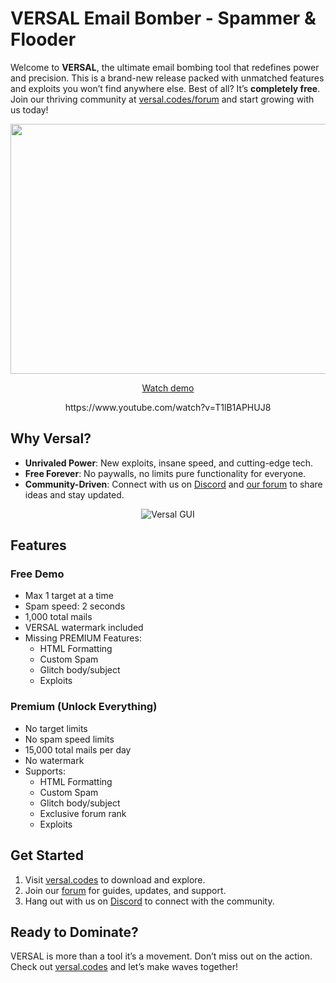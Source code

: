 
# VERSAL Email Bomber - Spammer & Flooder

Welcome to **VERSAL**, the ultimate email bombing tool that redefines power and precision. This is a brand-new release packed with unmatched features and exploits you won’t find anywhere else. Best of all? It’s **completely free**. Join our thriving community at [versal.codes/forum](https://versal.codes/forum) and start growing with us today!
<div align="center">
  <img src="https://i.imgur.com/3G4UTp6.png" width="600" height="400">
  <p></p>
<a href="https://www.youtube.com/watch?v=T1lB1APHUJ8">Watch demo</a>
 <p> https://www.youtube.com/watch?v=T1lB1APHUJ8 </p>
</div>

## Why Versal?
- **Unrivaled Power**: New exploits, insane speed, and cutting-edge tech.
- **Free Forever**: No paywalls, no limits pure functionality for everyone.
- **Community-Driven**: Connect with us on [Discord](https://dc.gg/versal/) and [our forum](https://versal.codes/forum) to share ideas and stay updated.
<p align="center"> <img src="https://i.imgur.com/o2EBJpa.png" alt="Versal GUI"> </p>

## Features
### Free Demo
- Max 1 target at a time
- Spam speed: 2 seconds
- 1,000 total mails
- VERSAL watermark included
- Missing PREMIUM Features:
  - HTML Formatting
  - Custom Spam
  - Glitch body/subject
  - Exploits

### Premium (Unlock Everything)
- No target limits
- No spam speed limits
- 15,000 total mails per day
- No watermark
- Supports:
  - HTML Formatting
  - Custom Spam
  - Glitch body/subject
  - Exclusive forum rank
  - Exploits

## Get Started
1. Visit [versal.codes](https://versal.codes/) to download and explore.
2. Join our [forum](https://versal.codes/forum) for guides, updates, and support.
3. Hang out with us on [Discord](https://dc.gg/versal/) to connect with the community.

## Ready to Dominate?
VERSAL is more than a tool it’s a movement. Don’t miss out on the action. Check out [versal.codes](https://versal.codes/) and let’s make waves together!
